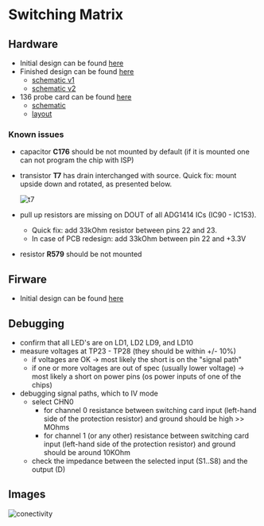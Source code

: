 # Switching Matrix

## Hardware

* Initial design can be found [here](https://gitlab.cern.ch/skulis/HGCSensorProbeCard/tree/master/hw)
* Finished design can be found [here](https://edms.cern.ch/ui/#!master/navigator/item?I:1907582863:1907582863:subDocs)
  - [schematic v1](https://edms.cern.ch/ui/file/1727299/1/EDA-03518-V1-0_sch.pdf)
  - [schematic v2](https://edms.cern.ch/ui/file/2026152/1/EDA-03518-V2-0_sch.pdf)
* 136 probe card can be found [here](https://edms.cern.ch/ui/#!master/navigator/item?P:1929548210:1680758176:subDocs)
  - [schematic](https://edms.cern.ch/ui/file/1727170/1/EDA-03517-V1-0_sch.pdf)
  - [layout](https://edms.cern.ch/ui/file/1727172/1/EDA-03517-V1-0_pcb.pdf)

### Known issues
 - capacitor **C176** should be not mounted by default (if it is mounted one can not program the chip with ISP)
 - transistor **T7** has drain interchanged with source. Quick fix: mount upside  down and rotated, as presented below.
 
   ![t7](https://gitlab.cern.ch/skulis/HGCSensorProbeCard/raw/master/hw/documentation/bugs/t7.jpg)

 - pull up resistors are missing on DOUT of all ADG1414 ICs (IC90 - IC153). 
    * Quick fix: add 33kOhm resistor between pins 22 and 23. 
    * In case of PCB redesign: add 33kOhm between pin 22 and +3.3V
 - resistor **R579** should be not mounted

## Firware

* Initial design can be found [here](https://gitlab.cern.ch/skulis/HGCSensorProbeCard/tree/master/fw)

  
## Debugging

* confirm that all LED's are on LD1, LD2 LD9, and LD10
* measure voltages at TP23 - TP28 (they should be within +/- 10%)
  * if voltages are OK -> most likely the short is on the "signal path"
  * if one or more voltages are out of spec (usually lower voltage) -> most likely a short on power pins (os power inputs of one of the chips)
* debugging signal paths, which to IV mode
  * select CHN0
    * for channel 0 resistance between switching card input (left-hand side of the protection resistor) and ground should be high >> MOhms
    * for channel 1 (or any other) resistance between switching card input (left-hand side of the protection resistor) and ground should be around 10KOhm
  * check the impedance between the selected input (S1..S8) and the output (D)
  

## Images

![conectivity](https://gitlab.cern.ch/skulis/HGCSensorProbeCard/raw/master/doc/img/channels.png)

